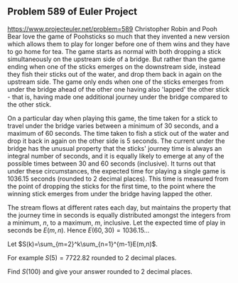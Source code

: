 ## Problem 589 of Euler Project 
https://www.projecteuler.net/problem=589
Christopher Robin and Pooh Bear love the game of Poohsticks so much that they invented a new version which allows them to play for longer before one of them wins and they have to go home for tea. The game starts as normal with both dropping a stick simultaneously on the upstream side of a bridge. But rather than the game ending when one of the sticks emerges on the downstream side, instead they fish their sticks out of the water, and drop them back in again on the upstream side. The game only ends when one of the sticks emerges from under the bridge ahead of the other one having also 'lapped' the other stick - that is, having made one additional journey under the bridge compared to the other stick.


On a particular day when playing this game, the time taken for a stick to travel under the bridge varies between a minimum of 30 seconds, and a maximum of 60 seconds. The time taken to fish a stick out of the water and drop it back in again on the other side is 5 seconds. The current under the bridge has the unusual property that the sticks' journey time is always an integral number of seconds, and it is equally likely to emerge at any of the possible times between 30 and 60 seconds (inclusive). It turns out that under these circumstances, the expected time for playing a single game is 1036.15 seconds (rounded to 2 decimal places). This time is measured from the point of dropping the sticks for the first time, to the point where the winning stick emerges from under the bridge having lapped the other.


The stream flows at different rates each day, but maintains the property that the journey time in seconds is equally distributed amongst the integers from a minimum, $n$, to a maximum, $m$, inclusive. Let the expected time of play in seconds be $E(m,n)$. Hence $E(60,30)=1036.15...$


Let $S(k)=\sum_{m=2}^k\sum_{n=1}^{m-1}E(m,n)$.


For example $S(5)=7722.82$ rounded to 2 decimal places.


Find $S(100)$ and give your answer rounded to 2 decimal places.